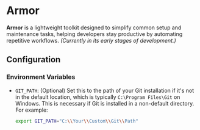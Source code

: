 # Armor

**Armor** is a lightweight toolkit designed to simplify common setup and maintenance tasks, helping developers stay productive by automating repetitive workflows. _(Currently in its early stages of development.)_

## Configuration

### Environment Variables

- `GIT_PATH`: (Optional) Set this to the path of your Git installation if it's not in the default location, which is typically `C:\Program Files\Git` on Windows. This is necessary if Git is installed in a non-default directory. For example:
  ```sh
  export GIT_PATH="C:\\Your\\Custom\\Git\\Path"
  ```
